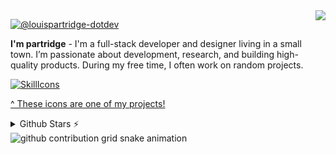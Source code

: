 <img align="right" src="https://visitor-badge.laobi.icu/badge?page_id=louispartridge-dotdev.louispartridge-dotdev" />

<a align="left" href="https://github.com/louispartridge-dotdev/louispartridge-dotdev"><img src="https://readme-typing-svg.herokuapp.com?font=Fira+Code&weight=600&size=30&duration=4000&pause=1000&color=FFFFFF&width=500&height=70&lines=👋+Hi,+I’m+@louispartridge-dotdev" alt="@louispartridge-dotdev" /></a>

**I'm partridge** - I'm a full-stack developer and designer living in a small town. I’m passionate about development, research, and building high-quality products. During my free time, I often work on random projects.

[![SkillIcons](https://skillicons.dev/icons?i=react,nextjs,html,css,vscode,github,figma,tailwindcss,git,nodejs,javascript,express,mongodb,postgresql,mysql)](https://skillicons.dev)<br/>

<!-- icons?i=react,nextjs,vite,html,css,vscode,github,figma,tailwindcss,git,nodejs,python,javascript,typescript,express,firebase,mongodb,java,postgresql,mysql,flask -->

[^ These icons are one of my projects!](https://github.com/tandpfun/skill-icons)

<details>
  <summary>Github Stars ⚡</summary>
  
  <a href="#">![Github stats](https://github-readme-stats.vercel.app/api?username=louispartridge-dotdev&theme=blueberry&count_private=true&hide_border=true&line_height=20)</a>
  <a href="#">![Top Langs](https://github-readme-stats.vercel.app/api/top-langs/?username=louispartridge-dotdev&layout=compact&theme=blueberry&count_private=true&hide_border=true)</a>
</details>

<picture>
  <source
    media="(prefers-color-scheme: dark)"
    srcset="https://raw.githubusercontent.com/swliqor-dotdev/swliqor-dotdev/output/github-contribution-grid-snake-dark.svg"
  />
  <source
    media="(prefers-color-scheme: light)"
    srcset="https://raw.githubusercontent.com/swliqor-dotdev/swliqor-dotdev/output/github-contribution-grid-snake.svg"
  />
  <img
    alt="github contribution grid snake animation"
    src="https://raw.githubusercontent.com/swliqor-dotdev/swliqor-dotdev/output/github-contribution-grid-snake.svg"
  />
</picture>
